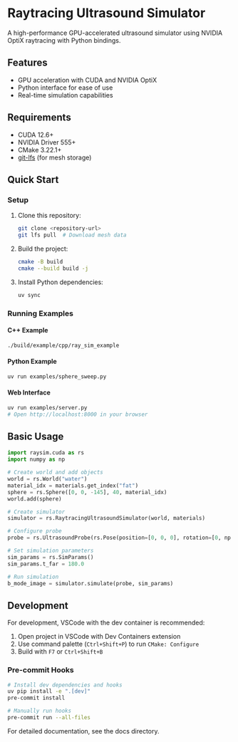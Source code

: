 # Raytracing Ultrasound Simulator

A high-performance GPU-accelerated ultrasound simulator using NVIDIA OptiX raytracing with Python bindings.

## Features

- GPU acceleration with CUDA and NVIDIA OptiX
- Python interface for ease of use
- Real-time simulation capabilities

## Requirements

- CUDA 12.6+
- NVIDIA Driver 555+
- CMake 3.22.1+
- [git-lfs](https://git-lfs.com/) (for mesh storage)

## Quick Start

### Setup

1. Clone this repository:
   ```bash
   git clone <repository-url>
   git lfs pull  # Download mesh data
   ```

2. Build the project:
   ```bash
   cmake -B build
   cmake --build build -j
   ```

3. Install Python dependencies:
   ```bash
   uv sync
   ```

### Running Examples

#### C++ Example
```bash
./build/example/cpp/ray_sim_example
```

#### Python Example
```bash
uv run examples/sphere_sweep.py
```

#### Web Interface
```bash
uv run examples/server.py
# Open http://localhost:8000 in your browser
```

## Basic Usage

```python
import raysim.cuda as rs
import numpy as np

# Create world and add objects
world = rs.World("water")
material_idx = materials.get_index("fat")
sphere = rs.Sphere([0, 0, -145], 40, material_idx)
world.add(sphere)

# Create simulator
simulator = rs.RaytracingUltrasoundSimulator(world, materials)

# Configure probe
probe = rs.UltrasoundProbe(rs.Pose(position=[0, 0, 0], rotation=[0, np.pi, 0]))

# Set simulation parameters
sim_params = rs.SimParams()
sim_params.t_far = 180.0

# Run simulation
b_mode_image = simulator.simulate(probe, sim_params)
```

## Development

For development, VSCode with the dev container is recommended:
1. Open project in VSCode with Dev Containers extension
2. Use command palette (`Ctrl+Shift+P`) to run `CMake: Configure`
3. Build with `F7` or `Ctrl+Shift+B`

### Pre-commit Hooks

```bash
# Install dev dependencies and hooks
uv pip install -e ".[dev]"
pre-commit install

# Manually run hooks
pre-commit run --all-files
```

For detailed documentation, see the docs directory.
